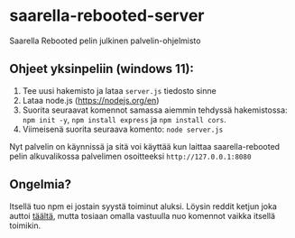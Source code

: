 # saarella-rebooted-server
Saarella Rebooted pelin julkinen palvelin-ohjelmisto

## Ohjeet yksinpeliin (windows 11):
1. Tee uusi hakemisto ja lataa ```server.js``` tiedosto sinne
2. Lataa node.js (https://nodejs.org/en)
3. Suorita seuraavat komennot samassa aiemmin tehdyssä hakemistossa:  ```npm init -y```, ```npm install express``` ja ```npm install cors```.
4. Viimeisenä suorita seuraava komento: ```node server.js```

Nyt palvelin on käynnissä ja sitä voi käyttää kun laittaa saarella-rebooted pelin alkuvalikossa palvelimen osoitteeksi ```http://127.0.0.1:8080```

## Ongelmia?

Itsellä tuo npm ei jostain syystä toiminut aluksi. Löysin reddit ketjun joka auttoi [täältä](https://www.reddit.com/r/node/comments/1h6wer2/comment/m0gsdp9/?utm_source=share&utm_medium=web3x&utm_name=web3xcss&utm_term=1&utm_content=share_button), mutta tosiaan omalla vastuulla nuo komennot vaikka itsellä toimikin.
